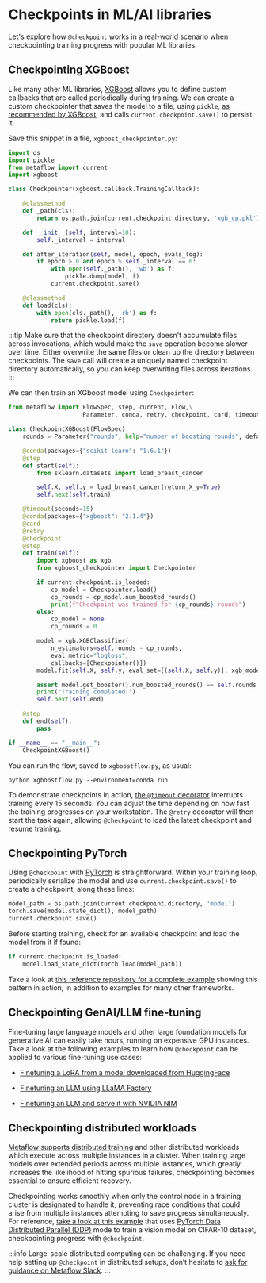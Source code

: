 
# Checkpoints in ML/AI libraries

Let's explore how `@checkpoint` works in a real-world scenario when checkpointing training progress with popular ML
libraries.

## Checkpointing XGBoost

Like many other ML libraries, [XGBoost](https://xgboost.readthedocs.io/en/stable/) allows you to define custom callbacks
that are called periodically during training. We can create a custom checkpointer that saves the model to a file, using
`pickle`, [as recommended by XGBoost](https://xgboost.readthedocs.io/en/stable/tutorials/saving_model.html), and calls
`current.checkpoint.save()` to persist it.

Save this snippet in a file, `xgboost_checkpointer.py`:

```python
import os
import pickle
from metaflow import current
import xgboost

class Checkpointer(xgboost.callback.TrainingCallback):

    @classmethod
    def _path(cls):
        return os.path.join(current.checkpoint.directory, 'xgb_cp.pkl')

    def __init__(self, interval=10):
        self._interval = interval

    def after_iteration(self, model, epoch, evals_log):
        if epoch > 0 and epoch % self._interval == 0:
            with open(self._path(), 'wb') as f:
                pickle.dump(model, f)
            current.checkpoint.save()

    @classmethod
    def load(cls):
        with open(cls._path(), 'rb') as f:
            return pickle.load(f)  
```

:::tip
Make sure that the checkpoint directory doesn't accumulate files across invocations, which would make the `save`
operation become slower over time. Either overwrite the same files or clean up the directory between checkpoints.
The `save` call will create a uniquely named checkpoint directory automatically, so you can keep overwriting files
across iterations.
:::

We can then train an XGboost model using `Checkpointer`:

```python
from metaflow import FlowSpec, step, current, Flow,\
                     Parameter, conda, retry, checkpoint, card, timeout

class CheckpointXGBoost(FlowSpec):
    rounds = Parameter("rounds", help="number of boosting rounds", default=128)

    @conda(packages={"scikit-learn": "1.6.1"})
    @step
    def start(self):
        from sklearn.datasets import load_breast_cancer

        self.X, self.y = load_breast_cancer(return_X_y=True)
        self.next(self.train)

    @timeout(seconds=15)
    @conda(packages={"xgboost": "2.1.4"})
    @card
    @retry
    @checkpoint
    @step
    def train(self):
        import xgboost as xgb
        from xgboost_checkpointer import Checkpointer

        if current.checkpoint.is_loaded:
            cp_model = Checkpointer.load()
            cp_rounds = cp_model.num_boosted_rounds()
            print(f"Checkpoint was trained for {cp_rounds} rounds")
        else:
            cp_model = None
            cp_rounds = 0

        model = xgb.XGBClassifier(
            n_estimators=self.rounds - cp_rounds,
            eval_metric="logloss",
            callbacks=[Checkpointer()])
        model.fit(self.X, self.y, eval_set=[(self.X, self.y)], xgb_model=cp_model)

        assert model.get_booster().num_boosted_rounds() == self.rounds
        print("Training completed!")
        self.next(self.end)

    @step
    def end(self):
        pass

if __name__ == "__main__":
    CheckpointXGBoost()
```

You can run the flow, saved to `xgboostflow.py`, as usual:

```
python xgboostflow.py --environment=conda run
```

To demonstrate checkpoints in action, [the `@timeout`
decorator](/scaling/failures#timing-out-with-the-timeout-decorator) interrupts training every 15 seconds.
You can adjust the time
depending on how fast the training progresses on your workstation. The `@retry` decorator will then start the task
again, allowing `@checkpoint` to load the latest checkpoint and resume training.

## Checkpointing PyTorch

Using `@checkpoint` with [PyTorch](https://pytorch.org/) is straightforward. Within your training loop, periodically
serialize the model and use `current.checkpoint.save()` to create a checkpoint, along these lines:

```python
model_path = os.path.join(current.checkpoint.directory, 'model')
torch.save(model.state_dict(), model_path)
current.checkpoint.save()
```

Before starting training, check for an available checkpoint and load the model from it if found:

```python
if current.checkpoint.is_loaded:
    model.load_state_dict(torch.load(model_path))
```

Take a look at [this reference repository for a complete
example](https://github.com/outerbounds/metaflow-checkpoint-examples/tree/master/mnist_torch_vanilla) showing this pattern in action, in addition to examples for many other frameworks.

## Checkpointing GenAI/LLM fine-tuning

Fine-tuning large language models and other large foundation models for generative AI can easily take hours, running on expensive GPU instances. Take a look at the following examples to learn how `@checkpoint` can be applied to various fine-tuning use cases:

- [Finetuning a LoRA from a model downloaded from
HuggingFace](https://github.com/outerbounds/metaflow-checkpoint-examples/tree/master/lora_huggingface)

- [Finetuning an LLM using LLaMA
Factory](https://github.com/outerbounds/metaflow-checkpoint-examples/tree/master/llama_factory)

- [Finetuning an LLM and serve it with NVIDIA
NIM](https://github.com/outerbounds/metaflow-checkpoint-examples/tree/master/nim_lora)

## Checkpointing distributed workloads

[Metaflow supports distributed training](/scaling/remote-tasks/distributed-computing) and other distributed workloads
which execute across multiple instances in a cluster. When training large models over extended periods across multiple
instances, which greatly increases the likelihood of hitting spurious failures, checkpointing becomes essential to
ensure efficient recovery.

Checkpointing works smoothly when only the control node in a training cluster is designated to handle it, preventing
race conditions that could arise from multiple instances attempting to save progress simultaneously. For reference,
[take a look at this
example](https://github.com/outerbounds/metaflow-checkpoint-examples/tree/master/cifar_distributed) that uses [PyTorch Data Distributed Parallel (DDP)](https://pytorch.org/tutorials/intermediate/ddp_tutorial.html) mode to train a vision model on CIFAR-10 dataset, checkpointing progress with `@checkpoint`.

:::info
Large-scale distributed computing can be challenging. If you need help setting up `@checkpoint` in distributed setups, don’t hesitate to [ask for guidance on Metaflow Slack](http://slack.outerbounds.co).
:::

